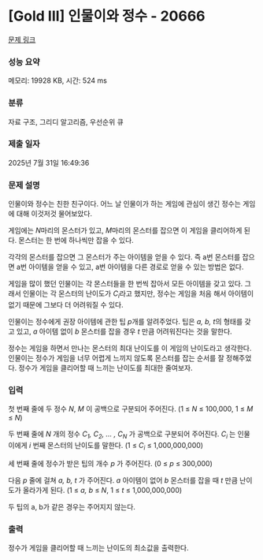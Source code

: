 # [Gold III] 인물이와 정수 - 20666 

[문제 링크](https://www.acmicpc.net/problem/20666) 

### 성능 요약

메모리: 19928 KB, 시간: 524 ms

### 분류

자료 구조, 그리디 알고리즘, 우선순위 큐

### 제출 일자

2025년 7월 31일 16:49:36

### 문제 설명

<p>인물이와 정수는 친한 친구이다. 어느 날 인물이가 하는 게임에 관심이 생긴 정수는 게임에 대해 이것저것 물어보았다.</p>

<p>게임에는 <em>N</em>마리의 몬스터가 있고, <em>M</em>마리의 몬스터를 잡으면 이 게임을 클리어하게 된다. 몬스터는 한 번에 하나씩만 잡을 수 있다.</p>

<p>각각의 몬스터를 잡으면 그 몬스터가 주는 아이템을 얻을 수 있다. 즉 a번 몬스터를 잡으면 a번 아이템을 얻을 수 있고, a번 아이템을 다른 경로로 얻을 수 있는 방법은 없다.</p>

<p>게임을 많이 했던 인물이는 각 몬스터들을 한 번씩 잡아서 모든 아이템을 갖고 있다. 그래서 인물이는 각 몬스터의 난이도가 <em>C<sub>i</sub></em>라고 했지만, 정수는 게임을 처음 해서 아이템이 없기 때문에 그보다 더 어려워질 수 있다.</p>

<p>인물이는 정수에게 권장 아이템에 관한 팁 <em>p</em>개를 알려주었다. 팁은 <em>a, b, t</em>의 형태를 갖고 있고, <em>a</em> 아이템 없이 <em>b</em> 몬스터를 잡을 경우 <em>t</em> 만큼 어려워진다는 것을 말한다.</p>

<p>정수는 게임을 하면서 만나는 몬스터의 최대 난이도를 이 게임의 난이도라고 생각한다. 인물이는 정수가 게임을 너무 어렵게 느끼지 않도록 몬스터를 잡는 순서를 잘 정해주었다. 정수가 게임을 클리어할 때 느끼는 난이도를 최대한 줄여보자.</p>

### 입력 

 <p>첫 번째 줄에 두 정수 <em>N</em>,<em> M </em>이 공백으로 구분되어 주어진다. (1 ≤ <em>N</em> ≤ 100,000, 1 ≤ <em>M</em> ≤ <em>N</em>)</p>

<p>두 번째 줄에 <em>N</em> 개의 정수 <em>C<sub>1</sub>, C<sub>2</sub>, ... , C<sub>N</sub></em> 가 공백으로 구분되어 주어진다. <em>C<sub>i </sub></em>는 인물이에게 <em>i</em> 번째 몬스터의 난이도를 말한다. (1 ≤ <i>C<sub>i</sub></i> ≤ 1,000,000,000)</p>

<p>세 번째 줄에 정수가 받은 팁의 개수 <em>p</em> 가 주어진다. (0 ≤ <i>p</i> ≤ 300,000)</p>

<p>다음 <i>p</i> 줄에 걸쳐 <em>a, b, t</em> 가 주어진다. <em>a</em> 아이템이 없어 <em>b</em> 몬스터를 잡을 때 <em>t</em> 만큼 난이도가 올라가게 된다. (1 ≤ <i>a, b</i> ≤ <em>N</em>, 1 ≤ <em>t</em> ≤ 1,000,000,000)</p>

<p>두 팁의 a, b가 같은 경우는 주어지지 않는다.</p>

### 출력 

 <p>정수가 게임을 클리어할 때 느끼는 난이도의 최소값을 출력한다.</p>

